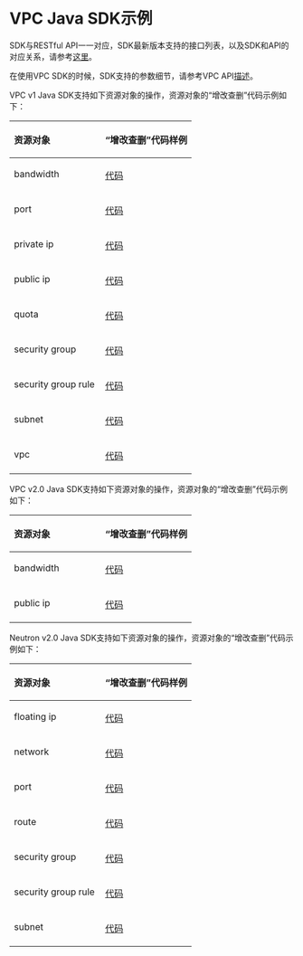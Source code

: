 # VPC Java SDK示例<a name="ZH-CN_TOPIC_0070637127"></a>

SDK与RESTful API一一对应，SDK最新版本支持的接口列表，以及SDK和API的对应关系，请参考[这里](Java-VPC.md)。

在使用VPC SDK的时候，SDK支持的参数细节，请参考VPC API[描述](https://support.huaweicloud.com/api-vpc/zh-cn_topic_0050065465.html)。

VPC v1 Java SDK支持如下资源对象的操作，资源对象的“增改查删”代码示例如下：

<a name="table6858427153219"></a>
<table><thead align="left"><tr id="row112013284329"><th class="cellrowborder" valign="top" width="50%" id="mcps1.1.3.1.1"><p id="p22092815328"><a name="p22092815328"></a><a name="p22092815328"></a>资源对象</p>
</th>
<th class="cellrowborder" valign="top" width="50%" id="mcps1.1.3.1.2"><p id="p13201428163214"><a name="p13201428163214"></a><a name="p13201428163214"></a>“增改查删”代码样例</p>
</th>
</tr>
</thead>
<tbody><tr id="row720152814329"><td class="cellrowborder" valign="top" width="50%" headers="mcps1.1.3.1.1 "><p id="p1820102863210"><a name="p1820102863210"></a><a name="p1820102863210"></a>bandwidth</p>
</td>
<td class="cellrowborder" valign="top" width="50%" headers="mcps1.1.3.1.2 "><p id="p620152810323"><a name="p620152810323"></a><a name="p620152810323"></a><a href="https://github.com/huaweicloud/huaweicloud-sdk-java/blob/master/examples/vpc/v1/BandWidthV1Demo.java" target="_blank" rel="noopener noreferrer">代码</a></p>
</td>
</tr>
<tr id="row9201280329"><td class="cellrowborder" valign="top" width="50%" headers="mcps1.1.3.1.1 "><p id="p12208282321"><a name="p12208282321"></a><a name="p12208282321"></a>port</p>
</td>
<td class="cellrowborder" valign="top" width="50%" headers="mcps1.1.3.1.2 "><p id="p19204281322"><a name="p19204281322"></a><a name="p19204281322"></a><a href="https://github.com/huaweicloud/huaweicloud-sdk-java/blob/master/examples/vpc/v1/PortV1Demo.java" target="_blank" rel="noopener noreferrer">代码</a></p>
</td>
</tr>
<tr id="row152012282329"><td class="cellrowborder" valign="top" width="50%" headers="mcps1.1.3.1.1 "><p id="p13205288326"><a name="p13205288326"></a><a name="p13205288326"></a>private ip</p>
</td>
<td class="cellrowborder" valign="top" width="50%" headers="mcps1.1.3.1.2 "><p id="p62082873214"><a name="p62082873214"></a><a name="p62082873214"></a><a href="https://github.com/huaweicloud/huaweicloud-sdk-java/blob/master/examples/vpc/v1/PrivateIpV1Demo.java" target="_blank" rel="noopener noreferrer">代码</a></p>
</td>
</tr>
<tr id="row1321172817320"><td class="cellrowborder" valign="top" width="50%" headers="mcps1.1.3.1.1 "><p id="p821172873210"><a name="p821172873210"></a><a name="p821172873210"></a>public ip</p>
</td>
<td class="cellrowborder" valign="top" width="50%" headers="mcps1.1.3.1.2 "><p id="p2021132820326"><a name="p2021132820326"></a><a name="p2021132820326"></a><a href="https://github.com/huaweicloud/huaweicloud-sdk-java/blob/master/examples/vpc/v1/PublicIpV1Demo.java" target="_blank" rel="noopener noreferrer">代码</a></p>
</td>
</tr>
<tr id="row12211284325"><td class="cellrowborder" valign="top" width="50%" headers="mcps1.1.3.1.1 "><p id="p12211828193216"><a name="p12211828193216"></a><a name="p12211828193216"></a>quota</p>
</td>
<td class="cellrowborder" valign="top" width="50%" headers="mcps1.1.3.1.2 "><p id="p621162813323"><a name="p621162813323"></a><a name="p621162813323"></a><a href="https://github.com/huaweicloud/huaweicloud-sdk-java/blob/master/examples/vpc/v1/QuotaV1Demo.java" target="_blank" rel="noopener noreferrer">代码</a></p>
</td>
</tr>
<tr id="row14216287328"><td class="cellrowborder" valign="top" width="50%" headers="mcps1.1.3.1.1 "><p id="p4211828163217"><a name="p4211828163217"></a><a name="p4211828163217"></a>security group</p>
</td>
<td class="cellrowborder" valign="top" width="50%" headers="mcps1.1.3.1.2 "><p id="p1121162819329"><a name="p1121162819329"></a><a name="p1121162819329"></a><a href="https://github.com/huaweicloud/huaweicloud-sdk-java/blob/master/examples/vpc/v1/SecurityGroupV1Demo.java" target="_blank" rel="noopener noreferrer">代码</a></p>
</td>
</tr>
<tr id="row1721162816328"><td class="cellrowborder" valign="top" width="50%" headers="mcps1.1.3.1.1 "><p id="p22120282325"><a name="p22120282325"></a><a name="p22120282325"></a>security group rule</p>
</td>
<td class="cellrowborder" valign="top" width="50%" headers="mcps1.1.3.1.2 "><p id="p1721132813213"><a name="p1721132813213"></a><a name="p1721132813213"></a><a href="https://github.com/huaweicloud/huaweicloud-sdk-java/blob/master/examples/vpc/v1/SecurityGroupV1Demo.java" target="_blank" rel="noopener noreferrer">代码</a></p>
</td>
</tr>
<tr id="row112112893220"><td class="cellrowborder" valign="top" width="50%" headers="mcps1.1.3.1.1 "><p id="p521122823213"><a name="p521122823213"></a><a name="p521122823213"></a>subnet</p>
</td>
<td class="cellrowborder" valign="top" width="50%" headers="mcps1.1.3.1.2 "><p id="p12192853216"><a name="p12192853216"></a><a name="p12192853216"></a><a href="https://github.com/huaweicloud/huaweicloud-sdk-java/blob/master/examples/vpc/v1/SubnetsV1Demo.java" target="_blank" rel="noopener noreferrer">代码</a></p>
</td>
</tr>
<tr id="row1921132893218"><td class="cellrowborder" valign="top" width="50%" headers="mcps1.1.3.1.1 "><p id="p9217288323"><a name="p9217288323"></a><a name="p9217288323"></a>vpc</p>
</td>
<td class="cellrowborder" valign="top" width="50%" headers="mcps1.1.3.1.2 "><p id="p72192883216"><a name="p72192883216"></a><a name="p72192883216"></a><a href="https://github.com/huaweicloud/huaweicloud-sdk-java/blob/master/examples/vpc/v1/VpcV1Demo.java" target="_blank" rel="noopener noreferrer">代码</a></p>
</td>
</tr>
</tbody>
</table>

VPC v2.0 Java SDK支持如下资源对象的操作，资源对象的“增改查删”代码示例如下：

<a name="table1890327103215"></a>
<table><thead align="left"><tr id="row3211288326"><th class="cellrowborder" valign="top" width="50%" id="mcps1.1.3.1.1"><p id="p19211528193214"><a name="p19211528193214"></a><a name="p19211528193214"></a>资源对象</p>
</th>
<th class="cellrowborder" valign="top" width="50%" id="mcps1.1.3.1.2"><p id="p13211928173211"><a name="p13211928173211"></a><a name="p13211928173211"></a>“增改查删”代码样例</p>
</th>
</tr>
</thead>
<tbody><tr id="row1421162815322"><td class="cellrowborder" valign="top" width="50%" headers="mcps1.1.3.1.1 "><p id="p72122853212"><a name="p72122853212"></a><a name="p72122853212"></a>bandwidth</p>
</td>
<td class="cellrowborder" valign="top" width="50%" headers="mcps1.1.3.1.2 "><p id="p1621132833211"><a name="p1621132833211"></a><a name="p1621132833211"></a><a href="https://github.com/huaweicloud/huaweicloud-sdk-java/blob/master/examples/vpc/v2/BandWidthDemoV2.java" target="_blank" rel="noopener noreferrer">代码</a></p>
</td>
</tr>
<tr id="row52172863217"><td class="cellrowborder" valign="top" width="50%" headers="mcps1.1.3.1.1 "><p id="p20221628193216"><a name="p20221628193216"></a><a name="p20221628193216"></a>public ip</p>
</td>
<td class="cellrowborder" valign="top" width="50%" headers="mcps1.1.3.1.2 "><p id="p0226285320"><a name="p0226285320"></a><a name="p0226285320"></a><a href="https://github.com/huaweicloud/huaweicloud-sdk-java/blob/master/examples/vpc/v2/PublicIpDemoV2.java" target="_blank" rel="noopener noreferrer">代码</a></p>
</td>
</tr>
</tbody>
</table>

Neutron v2.0 Java SDK支持如下资源对象的操作，资源对象的“增改查删”代码示例如下：

<a name="table8813102010333"></a>
<table><thead align="left"><tr id="row989772093311"><th class="cellrowborder" valign="top" width="50%" id="mcps1.1.3.1.1"><p id="p08977202330"><a name="p08977202330"></a><a name="p08977202330"></a>资源对象</p>
</th>
<th class="cellrowborder" valign="top" width="50%" id="mcps1.1.3.1.2"><p id="p789712019338"><a name="p789712019338"></a><a name="p789712019338"></a>“增改查删”代码样例</p>
</th>
</tr>
</thead>
<tbody><tr id="row98973201337"><td class="cellrowborder" valign="top" width="50%" headers="mcps1.1.3.1.1 "><p id="p2897122016337"><a name="p2897122016337"></a><a name="p2897122016337"></a>floating ip</p>
</td>
<td class="cellrowborder" valign="top" width="50%" headers="mcps1.1.3.1.2 "><p id="p2897152020336"><a name="p2897152020336"></a><a name="p2897152020336"></a><a href="https://github.com/huaweicloud/huaweicloud-sdk-java/blob/master/examples/network/v2/FloatingIP.java" target="_blank" rel="noopener noreferrer">代码</a></p>
</td>
</tr>
<tr id="row88977206337"><td class="cellrowborder" valign="top" width="50%" headers="mcps1.1.3.1.1 "><p id="p19897920143318"><a name="p19897920143318"></a><a name="p19897920143318"></a>network</p>
</td>
<td class="cellrowborder" valign="top" width="50%" headers="mcps1.1.3.1.2 "><p id="p188974200339"><a name="p188974200339"></a><a name="p188974200339"></a><a href="https://github.com/huaweicloud/huaweicloud-sdk-java/blob/master/examples/network/v2/NetworkDemo.java" target="_blank" rel="noopener noreferrer">代码</a></p>
</td>
</tr>
<tr id="row13897132011331"><td class="cellrowborder" valign="top" width="50%" headers="mcps1.1.3.1.1 "><p id="p78971720123318"><a name="p78971720123318"></a><a name="p78971720123318"></a>port</p>
</td>
<td class="cellrowborder" valign="top" width="50%" headers="mcps1.1.3.1.2 "><p id="p11897152013331"><a name="p11897152013331"></a><a name="p11897152013331"></a><a href="https://github.com/huaweicloud/huaweicloud-sdk-java/blob/master/examples/network/v2/PortDemo.java" target="_blank" rel="noopener noreferrer">代码</a></p>
</td>
</tr>
<tr id="row108981205339"><td class="cellrowborder" valign="top" width="50%" headers="mcps1.1.3.1.1 "><p id="p1289811207337"><a name="p1289811207337"></a><a name="p1289811207337"></a>route</p>
</td>
<td class="cellrowborder" valign="top" width="50%" headers="mcps1.1.3.1.2 "><p id="p18898142018330"><a name="p18898142018330"></a><a name="p18898142018330"></a><a href="https://github.com/huaweicloud/huaweicloud-sdk-java/blob/master/examples/network/v2/RouteDemo.java" target="_blank" rel="noopener noreferrer">代码</a></p>
</td>
</tr>
<tr id="row98985207337"><td class="cellrowborder" valign="top" width="50%" headers="mcps1.1.3.1.1 "><p id="p11898202063313"><a name="p11898202063313"></a><a name="p11898202063313"></a>security group</p>
</td>
<td class="cellrowborder" valign="top" width="50%" headers="mcps1.1.3.1.2 "><p id="p189817203335"><a name="p189817203335"></a><a name="p189817203335"></a><a href="https://github.com/huaweicloud/huaweicloud-sdk-java/blob/master/examples/network/v2/SecurityGroupDemo.java" target="_blank" rel="noopener noreferrer">代码</a></p>
</td>
</tr>
<tr id="row16898112053320"><td class="cellrowborder" valign="top" width="50%" headers="mcps1.1.3.1.1 "><p id="p789892010338"><a name="p789892010338"></a><a name="p789892010338"></a>security group rule</p>
</td>
<td class="cellrowborder" valign="top" width="50%" headers="mcps1.1.3.1.2 "><p id="p18898202043317"><a name="p18898202043317"></a><a name="p18898202043317"></a><a href="https://github.com/huaweicloud/huaweicloud-sdk-java/blob/master/examples/network/v2/SecurityGroupRuleDemo.java" target="_blank" rel="noopener noreferrer">代码</a></p>
</td>
</tr>
<tr id="row16898420173320"><td class="cellrowborder" valign="top" width="50%" headers="mcps1.1.3.1.1 "><p id="p1889892019331"><a name="p1889892019331"></a><a name="p1889892019331"></a>subnet</p>
</td>
<td class="cellrowborder" valign="top" width="50%" headers="mcps1.1.3.1.2 "><p id="p589842012338"><a name="p589842012338"></a><a name="p589842012338"></a><a href="https://github.com/huaweicloud/huaweicloud-sdk-java/blob/master/examples/network/v2/SubnetDemo.java" target="_blank" rel="noopener noreferrer">代码</a></p>
</td>
</tr>
</tbody>
</table>

